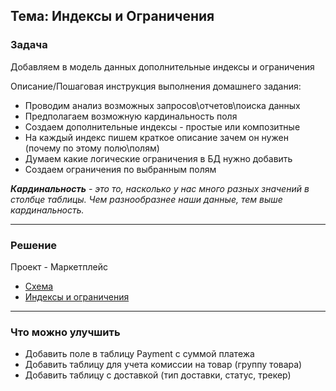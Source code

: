 ## Тема: Индексы и Ограничения

### Задача

Добавляем в модель данных дополнительные индексы и ограничения

Описание/Пошаговая инструкция выполнения домашнего задания:
* Проводим анализ возможных запросов\отчетов\поиска данных
* Предполагаем возможную кардинальность поля
* Создаем дополнительные индексы - простые или композитные
* На каждый индекс пишем краткое описание зачем он нужен (почему по этому полю\полям)
* Думаем какие логические ограничения в БД нужно добавить
* Создаем ограничения по выбранным полям

*__Кардинальность__ - это то, насколько у нас много разных значений
в столбце таблицы. Чем разнообразнее наши данные, тем выше кардинальность.*

___
### Решение
Проект - Маркетплейс

* [Схема](https://github.com/RoIVIan-V/otus_course_db_2022_05/blob/main/01/schema.md)
* [Индексы и ограничения](https://github.com/RoIVIan-V/otus_course_db_2022_05/blob/main/02/info.md)

___
### Что можно улучшить
* Добавить поле в таблицу Payment с суммой платежа
* Добавить таблицу для учета комиссии на товар (группу товара)
* Добавить таблицу с доставкой (тип доставки, статус, трекер)
